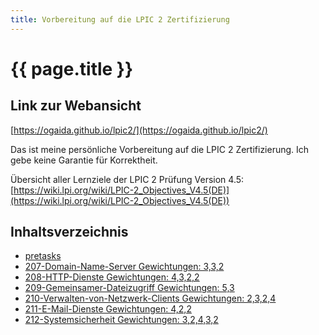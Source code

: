 ```yaml
---
title: Vorbereitung auf die LPIC 2 Zertifizierung
---
```


# {{ page.title }}

## Link zur Webansicht

[https://ogaida.github.io/lpic2/](https://ogaida.github.io/lpic2/)

Das ist meine persönliche Vorbereitung auf die LPIC 2 Zertifizierung. Ich gebe keine Garantie für Korrektheit.

Übersicht aller Lernziele der LPIC 2 Prüfung Version 4.5: [https://wiki.lpi.org/wiki/LPIC-2_Objectives_V4.5(DE)](https://wiki.lpi.org/wiki/LPIC-2_Objectives_V4.5(DE))

## Inhaltsverzeichnis

- [pretasks](./pretasks.html)
- [207-Domain-Name-Server Gewichtungen: 3,3,2](./207-Domain-Name-Server.html)
- [208-HTTP-Dienste Gewichtungen: 4,3,2,2](./208-HTTP-Dienste.html)
- [209-Gemeinsamer-Dateizugriff Gewichtungen: 5,3](./209-Gemeinsamer-Dateizugriff.html)
- [210-Verwalten-von-Netzwerk-Clients Gewichtungen: 2,3,2,4](./210-Verwalten-von-Netzwerk-Clients.html)
- [211-E-Mail-Dienste Gewichtungen: 4,2,2](./211-E-Mail-Dienste.html)
- [212-Systemsicherheit Gewichtungen: 3,2,4,3,2](./212-Systemsicherheit.html)
